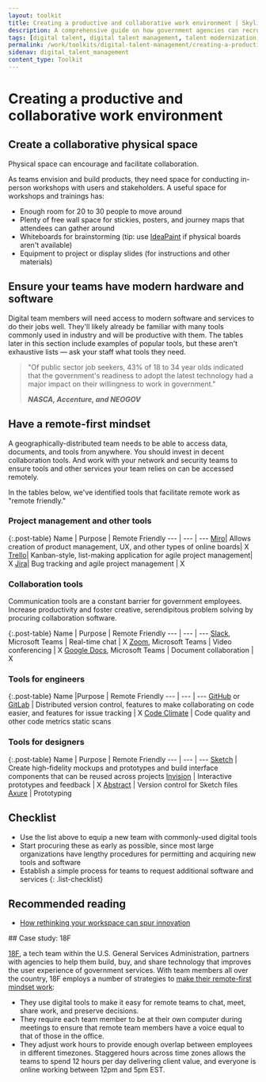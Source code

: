 ```yaml
---
layout: toolkit
title: Creating a productive and collaborative work environment | Skylight Digital Talent Management Handbook
description: A comprehensive guide on how government agencies can recruit, hire, onboard, and retain digital talent.
tags: [digital talent, digital talent management, talent modernization, guide]
permalink: /work/toolkits/digital-talent-management/creating-a-productive-and-collaborative-work-environment/
sidenav: digital_talent_management
content_type: Toolkit
---
```


# Creating a productive and collaborative work environment

## Create a collaborative physical space

Physical space can encourage and facilitate collaboration.

As teams envision and build products, they need space for conducting in-person workshops with users and stakeholders. A useful space for workshops and trainings has:

- Enough room for 20 to 30 people to move around
- Plenty of free wall space for stickies, posters, and journey maps that attendees can gather around
- Whiteboards for brainstorming (tip: use [IdeaPaint](https://ideapaint.com/) if physical boards aren't available)
- Equipment to project or display slides (for instructions and other materials)

## Ensure your teams have modern hardware and software

Digital team members will need access to modern software and services to do their jobs well. They'll likely already be familiar with many tools commonly used in industry and will be productive with them. The tables later in this section include examples of popular tools, but these aren't exhaustive lists &mdash; ask your staff what tools they need.

<blockquote class="post-blockquote" cite="https://collaborate.nasca.org/HigherLogic/System/DownloadDocumentFile.ashx?DocumentFileKey=3cbd8f19-fd2e-c0c6-3575-f64cc9cdf35f&forceDialog=0">
<p>"Of public sector job seekers, 43% of 18 to 34 year olds indicated that the government's readiness to adopt the latest technology had a major impact on their willingness to work in government."</p>
<cite><strong>NASCA, Accenture, and NEOGOV</strong></cite>
</blockquote>

## Have a remote-first mindset

A geographically-distributed team needs to be able to access data, documents, and tools from anywhere. You should invest in decent collaboration tools. And work with your network and security teams to ensure tools and other services your team relies on can be accessed remotely.

In the tables below, we've identified tools that facilitate remote work as "remote friendly."

### Project management and other tools

{:.post-table}
Name | Purpose | Remote Friendly
--- | --- | ---
[Miro](https://miro.com/)| Allows creation of product management, UX, and other types of online boards| X
[Trello](https://trello.com/)| Kanban-style, list-making application for agile project management| X
[Jira](https://www.atlassian.com/software/jira)| Bug tracking and agile project management | X

### Collaboration tools

Communication tools are a constant barrier for government employees. Increase productivity and foster creative, serendipitous problem solving by procuring collaboration software.

{:.post-table}
Name                                           | Purpose                          | Remote Friendly
--- | --- | ---
[Slack](https://slack.com/), Microsoft Teams  | Real-time chat                      | X
[Zoom](https://zoom.us/), Microsoft Teams                        | Video conferencing                  | X
[Google Docs](https://docs.google.com/), Microsoft Teams         | Document collaboration  | X

### Tools for engineers

{:.post-table}
Name |Purpose | Remote Friendly
--- | --- | ---
[GitHub](https://github.com/) or [GitLab](https://gitlab.com/)  | Distributed version control, features to make collaborating on code easier, and features for issue tracking  | X
[Code Climate](https://codeclimate.com/)                          | Code quality and other code metrics static scans

### Tools for designers

{:.post-table}
Name | Purpose | Remote Friendly
--- | --- | ---
[Sketch](https://www.sketch.com/)         | Create high-fidelity mockups and prototypes and build interface components that can be reused across projects
[Invision](https://www.invisionapp.com/)  | Interactive prototypes and feedback | X
[Abstract](https://www.abstract.com/)     | Version control for Sketch files
[Axure](https://www.axure.com/)           | Prototyping

## Checklist

- Use the list above to equip a new team with commonly-used digital tools
- Start procuring these as early as possible, since most large organizations have lengthy procedures for permitting and acquiring new tools and software
- Establish a simple process for teams to request additional software and services
{: .list-checklist}

## Recommended reading

- [How rethinking your workspace can spur innovation](https://medium.com/@BloombergCities/how-rethinking-your-workspace-can-spur-innovation-ef6ff553b75b)

<div class="callout" markdown="1">
## Case study: 18F

[18F](https://18f.gsa.gov/), a tech team within the U.S. General Services Administration, partners with agencies to help them build, buy, and share technology that improves the user experience of government services. With team members all over the country, 18F employs a number of strategies to [make their remote-first mindset work](https://18f.gsa.gov/2015/10/15/best-practices-for-distributed-teams/):

- They use digital tools to make it easy for remote teams to chat, meet, share work, and preserve decisions.
- They require each team member to be at their own computer during meetings to ensure that remote team members have a voice equal to that of those in the office.
- They adjust work hours to provide enough overlap between employees in different timezones. Staggered hours across time zones allows the teams to spend 12 hours per day delivering client value, and everyone is online working between 12pm and 5pm EST.
</div>
